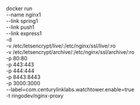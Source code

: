 docker run \
--name nginx1 \
--link spring1 \
--link push1 \
--link express1 \
-d \
-v /etc/letsencrypt/live/:/etc/nginx/ssl/live/:ro \
-v /etc/letsencrypt/archive/:/etc/nginx/ssl/archive/:ro \
-p 80:80 \
-p 443:443 \
-p 444:444 \
-p 8443:8443 \
-p 3000:3000 \
--label=com.centurylinklabs.watchtower.enable=true \
-t ringodev/nginx-proxy